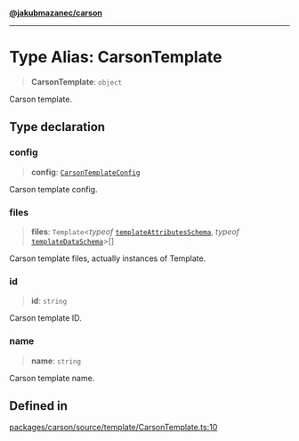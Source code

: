 [**@jakubmazanec/carson**](../README.md)

---

# Type Alias: CarsonTemplate

> **CarsonTemplate**: `object`

Carson template.

## Type declaration

### config

> **config**: [`CarsonTemplateConfig`](CarsonTemplateConfig.md)

Carson template config.

### files

> **files**: `Template`\<_typeof_
> [`templateAttributesSchema`](../variables/templateAttributesSchema.md), _typeof_
> [`templateDataSchema`](../variables/templateDataSchema.md)\>[]

Carson template files, actually instances of Template.

### id

> **id**: `string`

Carson template ID.

### name

> **name**: `string`

Carson template name.

## Defined in

[packages/carson/source/template/CarsonTemplate.ts:10](https://github.com/jakubmazanec/tools/blob/0633c96618f3c6692ade528aee0f27ac091468a5/packages/carson/source/template/CarsonTemplate.ts#L10)
